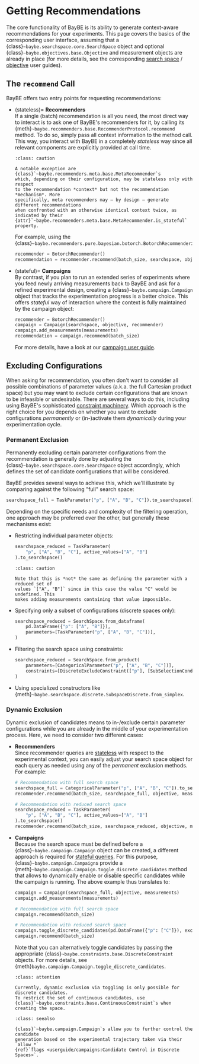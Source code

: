 # Getting Recommendations

The core functionality of BayBE is its ability to generate context-aware recommendations
for your experiments. This page covers the basics of the corresponding user interface,
assuming that a {class}`~baybe.searchspace.core.SearchSpace` object and optional
{class}`~baybe.objectives.base.Objective` and measurement objects are already in place
(for more details, see the corresponding [search space](/userguide/searchspace) /
[objective](/userguide/objectives) user guides).


## The `recommend` Call

BayBE offers two entry points for requesting recommendations:
* (stateless)= 
  **Recommenders**\
  If a single (batch) recommendation is all you need, the most direct way to interact is
  to ask one of BayBE's recommenders for it, by calling its
  {meth}`~baybe.recommenders.base.RecommenderProtocol.recommend` method. To do so,
  simply pass all context information to the method call. This way, you interact with
  BayBE in a completely *stateless* way since all relevant components are explicitly
  provided at call time.

  ```{admonition} Meta Recommenders
  :class: caution

  A notable exception are {class}`~baybe.recommenders.meta.base.MetaRecommender`s
  which, depending on their configuration, may be stateless only with respect
  to the recommendation *context* but not the recommendation *mechanism*. More
  specifically, meta recommenders may – by design – generate different recommendations
  when confronted with an otherwise identical context twice, as indicated by their
  {attr}`~baybe.recommenders.meta.base.MetaRecommender.is_stateful` property. 
  ```

  For example, using the {class}`~baybe.recommenders.pure.bayesian.botorch.BotorchRecommender`:
  ```python
  recommender = BotorchRecommender()
  recommendation = recommender.recommend(batch_size, searchspace, objective, measurements)
  ```
* (stateful)= 
  **Campaigns**\
  By contrast, if you plan to run an extended series of experiments where you feed newly
  arriving measurements back to BayBE and ask for a refined experimental design,
  creating a {class}`~baybe.campaign.Campaign` object that tracks the experimentation
  progress is a better choice. This offers *stateful* way of interaction where
  the context is fully maintained by the campaign object:
  ```python
  recommender = BotorchRecommender()
  campaign = Campaign(searchspace, objective, recommender)
  campaign.add_measurements(measurements)
  recommendation = campaign.recommend(batch_size)
  ```
  For more details, have a look at our [campaign user guide](/userguide/campaigns).


## Excluding Configurations
When asking for recommendation, you often don't want to consider all possible
combinations of parameter values (a.k.a. the full Cartesian product space) but you may
want to exclude certain configurations that are known to be infeasible or undesirable.
There are several ways to do this, including using BayBE's sophisticated [constraint
machinery](/userguide/constraints). Which approach is the right choice for you depends on
whether you want to exclude configurations *permanently* or (in-)activate them
*dynamically* during your experimentation cycle.

### Permanent Exclusion

Permanently excluding certain parameter configurations from the recommendation is
generally done by adjusting the {class}`~baybe.searchspace.core.SearchSpace` object
accordingly, which defines the set of candidate configurations that will be considered.

BayBE provides several ways to achieve this, which we'll illustrate by comparing against
the following "full" search space:
```python
searchspace_full = TaskParameter("p", ["A", "B", "C"]).to_searchspace()
```
Depending on the specific needs and complexity of the filtering operation, one approach
may be preferred over the other, but generally these mechanisms exist: 

* Restricting individual parameter objects:
  ```python
  searchspace_reduced = TaskParameter(
      "p", ["A", "B", "C"], active_values=["A", "B"]
  ).to_searchspace()
  ```

  ```{admonition} Reduced
  :class: caution
  
  Note that this is *not* the same as defining the parameter with a reduced set of
  values `["A", "B"]` since in this case the value "C" would be undefined. This
  makes adding measurements containing that value impossible.
  ```

* Specifying only a subset of configurations (discrete spaces only):
  ```python
  searchspace_reduced = SearchSpace.from_dataframe(
      pd.DataFrame({"p": ["A", "B"]}),
      parameters=[TaskParameter("p", ["A", "B", "C"])],
  )
  ```

* Filtering the search space using constraints:
  ```python
  searchspace_reduced = SearchSpace.from_product(
      parameters=[CategoricalParameter("p", ["A", "B", "C"])],
      constraints=[DiscreteExcludeConstraint(["p"], [SubSelectionCondition(["C"])])],
  )
  ```

* Using specialized constructors like 
  {meth}`~baybe.searchspace.discrete.SubspaceDiscrete.from_simplex`.

### Dynamic Exclusion

Dynamic exclusion of candidates means to in-/exclude certain parameter configurations
while you are already in the middle of your experimentation process. Here,
we need to consider two different cases:

* **Recommenders**\
  Since recommender queries are [stateless](#stateless) with respect to the
  experimental context, you can easily adjust your search space object for each query
  as needed using any of the *permanent* exclusion methods. For example:
  ```python
  # Recommendation with full search space
  searchspace_full = CategoricalParameter("p", ["A", "B", "C"]).to_searchspace()
  recommender.recommend(batch_size, searchspace_full, objective, measurements)

  # Recommendation with reduced search space
  searchspace_reduced = TaskParameter(
      "p", ["A", "B", "C"], active_values=["A", "B"]
  ).to_searchspace()
  recommender.recommend(batch_size, searchspace_reduced, objective, measurements)
  ```

* **Campaigns**\
  Because the search space must be defined before a
  {class}`~baybe.campaign.Campaign` object can be created, a different approach is
  required for [stateful queries](#stateful). For this purpose,
  {class}`~baybe.campaign.Campaign`s provide a
  {meth}`~baybe.campaign.Campaign.toggle_discrete_candidates` method that allows to
  dynamically enable or disable specific candidates while the campaign is running.
  The above example thus translates to:
  ```python
  campaign = Campaign(searchspace_full, objective, measurements)
  campaign.add_measurements(measurements)

  # Recommendation with full search space
  campaign.recommend(batch_size)

  # Recommendation with reduced search space
  campaign.toggle_discrete_candidates(pd.DataFrame({"p": ["C"]}), exclude=True)
  campaign.recommend(batch_size)
  ```
  Note that you can alternatively toggle candidates by passing the appropriate
  {class}`~baybe.constraints.base.DiscreteConstraint` objects.
  For more details, see {meth}`baybe.campaign.Campaign.toggle_discrete_candidates`.

    ```{admonition} Candidate Toggling vs. Applying Constraints
  :class: attention

  Currently, dynamic exclusion via toggling is only possible for discrete candidates.
  To restrict the set of continuous candidates, use
  {class}`~baybe.constraints.base.ContinuousConstraint`s when creating the space.
  ```

  ```{admonition} Trajectory-Based Control
  :class: seealso

  {class}`~baybe.campaign.Campaign`s allow you to further control the candidate
  generation based on the experimental trajectory taken via their `allow_*` 
  {ref}`flags <userguide/campaigns:Candidate Control in Discrete Spaces>`.
  ```




  

